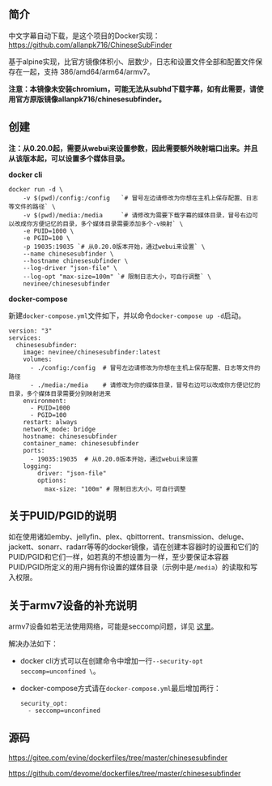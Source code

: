 ## 简介

中文字幕自动下载，是这个项目的Docker实现：https://github.com/allanpk716/ChineseSubFinder

基于alpine实现，比官方镜像体积小、层数少，日志和设置文件全部和配置文件保存在一起，支持 386/amd64/arm64/armv7。

**注意：本镜像未安装chromium，可能无法从subhd下载字幕，如有此需要，请使用官方原版镜像allanpk716/chinesesubfinder。**

## 创建

**注：从0.20.0起，需要从webui来设置参数，因此需要额外映射端口出来。并且从该版本起，可以设置多个媒体目录。**

**docker cli**

```
docker run -d \
    -v $(pwd)/config:/config   `# 冒号左边请修改为你想在主机上保存配置、日志等文件的路径` \
    -v $(pwd)/media:/media     `# 请修改为需要下载字幕的媒体目录，冒号右边可以改成你方便记忆的目录，多个媒体目录需要添加多个-v映射` \
    -e PUID=1000 \
    -e PGID=100 \
    -p 19035:19035 `# 从0.20.0版本开始，通过webui来设置` \
    --name chinesesubfinder \
    --hostname chinesesubfinder \
    --log-driver "json-file" \
    --log-opt "max-size=100m" `# 限制日志大小，可自行调整` \
    nevinee/chinesesubfinder
```

**docker-compose**

新建`docker-compose.yml`文件如下，并以命令`docker-compose up -d`启动。

```
version: "3"
services:
  chinesesubfinder:
    image: nevinee/chinesesubfinder:latest
    volumes:
      - ./config:/config  # 冒号左边请修改为你想在主机上保存配置、日志等文件的路径
      - ./media:/media    # 请修改为你的媒体目录，冒号右边可以改成你方便记忆的目录，多个媒体目录需要分别映射进来
    environment:
      - PUID=1000
      - PGID=100
    restart: always
    network_mode: bridge
    hostname: chinesesubfinder
    container_name: chinesesubfinder
    ports:
      - 19035:19035  # 从0.20.0版本开始，通过webui来设置
    logging:
        driver: "json-file"
        options:
          max-size: "100m" # 限制日志大小，可自行调整
```

## 关于PUID/PGID的说明

如在使用诸如emby、jellyfin、plex、qbittorrent、transmission、deluge、jackett、sonarr、radarr等等的docker镜像，请在创建本容器时的设置和它们的PUID/PGID和它们一样，如若真的不想设置为一样，至少要保证本容器PUID/PGID所定义的用户拥有你设置的媒体目录（示例中是`/media`）的读取和写入权限。

## 关于armv7设备的补充说明

armv7设备如若无法使用网络，可能是seccomp问题，详见 [这里](https://wiki.alpinelinux.org/wiki/Release_Notes_for_Alpine_3.13.0)。

解决办法如下：

- docker cli方式可以在创建命令中增加一行`--security-opt seccomp=unconfined \`。

- docker-compose方式请在`docker-compose.yml`最后增加两行：

    ```
    security_opt:
      - seccomp=unconfined
    ```

## 源码

https://gitee.com/evine/dockerfiles/tree/master/chinesesubfinder

https://github.com/devome/dockerfiles/tree/master/chinesesubfinder
